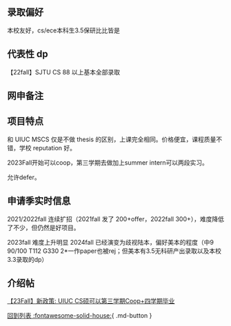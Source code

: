 ## 录取偏好
本校友好，cs/ece本科生3.5保研比比皆是

## 代表性 dp

【22fall】SJTU CS 88 以上基本全部录取

## 网申备注

## 项目特点

和 UIUC MSCS 仅是不做 thesis 的区别，上课完全相同。价格便宜，课程质量不错，学校 reputation 好。

2023Fall开始可以coop，第三学期去做加上summer intern可以两段实习。

允许defer。

## 申请季实时信息

2021/2022fall 连续扩招（2021fall 发了 200+offer，2022fall 300+），难度降低了不少，但仍然是好项目。

2023fall 难度上升明显
2024fall 已经演变为歧视陆本，偏好美本的程度（中9 90/100 T112 G330 2*一作paper也被rej；但美本有3.5无科研产出录取以及本校3.3录取的dp）

## 介绍帖
[【23Fall】新政策: UIUC CS硕可以第三学期Coop+四学期毕业](https://www.1point3acres.com/bbs/thread-988120-1-1.html)

[回到列表 :fontawesome-solid-house:](grade.md){ .md-button }
